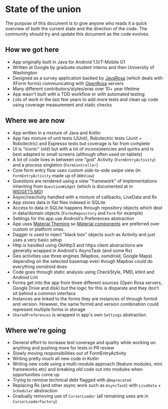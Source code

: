 # State of the union

The purpose of this document is to give anyone who reads it a quick overview
of both the current state and the direction of the code. The community should try
and update this document as the code evolves.

## How we got here

* App originally built in Java for Android 1.0/T-Mobile G1
* Written at Google by graduate student interns and then University of Washington
* Designed as a survey application backed by [JavaRosa](https://github.com/getodk/javarosa/) (which deals with XForm forms) communicating with [OpenRosa](https://docs.getodk.org/openrosa/) servers
* Many different contributors/styles/eras over 10+ year lifetime
* App wasn't built with a TDD workflow or with automated testing
* Lots of work in the last few years to add more tests and clean up code using coverage measurement and static checks

## Where we are now

* App written in a mixture of Java and Kotlin
* App has mixture of unit tests (JUnit), Robolectric tests (Junit + Robolectric) and Espresso tests but coverage is far from complete
* UI is "iconic" (old) but with a lot of inconsistencies and quirks and is best adapted to small screens (although often used on tablets)
* A lot of code lives in between one "god" Activity (`FormEntryActivity`) and a process singleton (`FormController`)
* Core form entry flow uses custom side-to-side swipe view (in `FormEntryActivity` made up of `ODKView`)
* Questions are rendered using a view "framework" of implementations inheriting from `QuestionWidget` (which is documented at in [WIDGETS.MD](WIDGETS.md))
* Async/reactivity handled with a mixture of callbacks, LiveData and Rx
* App stores data in flat files indexed in SQLite
* Access to data in SQLite happens through repository objects which deal in data/domain objects (`FormsRepository` and `Form` for example)
* Settings for the app use Android's Preferences abstraction
* App uses [Material Theming](https://material.io/develop/android/theming/theming-overview) so [Material components](https://material.io/components?platform=android) are preferred over custom or platform ones.
* Dagger is used to inject "black box" objects such as Activity and just uses a very basic setup
* Http is handled using OkHttp3 and https client abstractions are generally wrapped in Android's AsyncTask (and some Rx)
* Geo activities use three engines (Mapbox, osmdroid, Google Maps) depending on the selected basemap even though Mapbox could do everything osmdroid does
* Code goes through static analysis using CheckStyle, PMD, ktlint and Android Lint
* Forms get into the app from three different sources (Open Rosa servers, Google Drive and disk) but the logic for this is disparate and they don't sit behind a common interface
* Instances are linked to the forms they are instances of through formid and version. However, the same formid and version combination could represent multiple forms in storage
* `SharedPreferences` is wrapped in app's own `Settings` abstraction

## Where we're going

* General effort to increase test coverage and quality while working on anything and pushing more for tests in PR review
* Slowly moving responsibilities out of FormEntryActivity
* Writing pretty much all new code in Kotlin
* Writing new code using a multi-module approach (feature modules, mini frameworks etc) and breaking old code out into modules when opportunities come up
* Trying to remove technical debt flagged with `@Deprecated`
* Replacing Rx (and other async work such as `AsyncTask`) with `LiveData` + `Scheduler` abstraction
* Gradually removing use of `CursorLoader` (all remaining uses are in `CursorLoaderFactory`)
